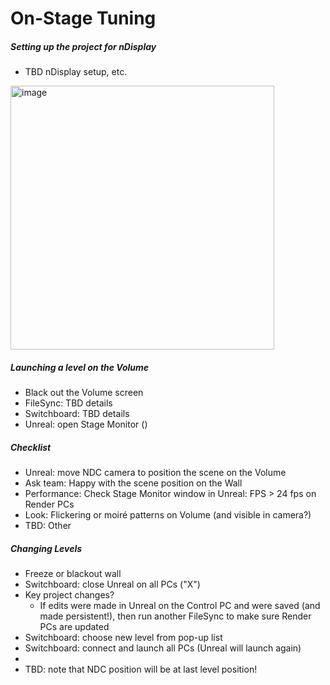 # On-Stage Tuning

##### Setting up the project for nDisplay

- TBD nDisplay setup, etc.

<img width="422" alt="image" src="https://github.com/user-attachments/assets/36032a24-f47c-4c0e-95e4-532e1d01f3a6" />


##### Launching a level on the Volume

- Black out the Volume screen
- FileSync: TBD details
- Switchboard: TBD details
- Unreal: open Stage Monitor ()



##### Checklist

- Unreal: move NDC camera to position the scene on the Volume
- Ask team: Happy with the scene position on the Wall
- Performance: Check Stage Monitor window in Unreal: FPS > 24 fps on Render PCs
- Look: Flickering or moiré patterns on Volume (and visible in camera?)
- TBD: Other



##### Changing Levels

- Freeze or blackout wall
- Switchboard: close Unreal on all PCs ("X")
- Key project changes?
  - If edits were made in Unreal on the Control PC and were saved (and made persistent!), then run another FileSync to make sure Render PCs are updated
- Switchboard: choose new level from pop-up list
- Switchboard: connect and launch all PCs (Unreal will launch again)
- 
- TBD: note that NDC position will be at last level position!
